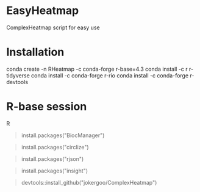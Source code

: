 # EasyHeatmap
ComplexHeatmap script for easy use

# Installation
conda create -n RHeatmap -c conda-forge r-base=4.3
conda install -c r r-tidyverse
conda install -c conda-forge r-rio
conda install -c conda-forge r-devtools

# R-base session
R
> install.packages("BiocManager")

> install.packages("circlize")

> install.packages("rjson")

> install.packages("insight")

> devtools::install_github("jokergoo/ComplexHeatmap")
